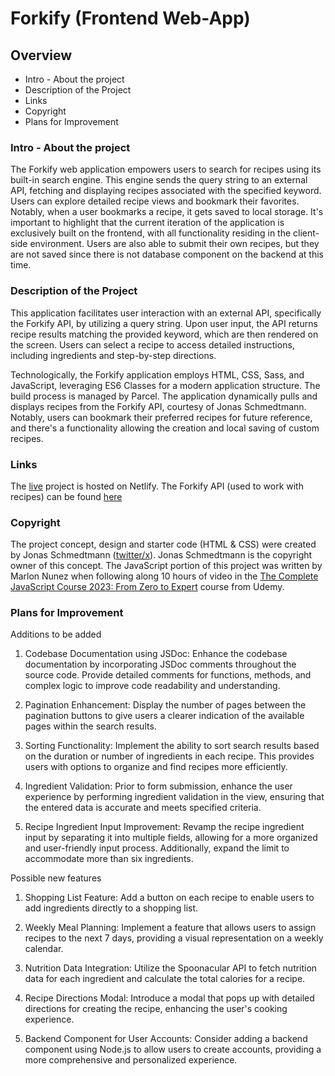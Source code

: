 # Forkify (Frontend Web-App)

## Overview

- Intro - About the project
- Description of the Project
- Links
- Copyright
- Plans for Improvement

### Intro - About the project

The Forkify web application empowers users to search for recipes using its built-in search engine. This engine sends the query string to an external API, fetching and displaying recipes associated with the specified keyword. Users can explore detailed recipe views and bookmark their favorites. Notably, when a user bookmarks a recipe, it gets saved to local storage. It's important to highlight that the current iteration of the application is exclusively built on the frontend, with all functionality residing in the client-side environment. Users are also able to submit their own recipes, but they are not saved since there is not database component on the backend at this time.

### Description of the Project

This application facilitates user interaction with an external API, specifically the Forkify API, by utilizing a query string. Upon user input, the API returns recipe results matching the provided keyword, which are then rendered on the screen. Users can select a recipe to access detailed instructions, including ingredients and step-by-step directions.

Technologically, the Forkify application employs HTML, CSS, Sass, and JavaScript, leveraging ES6 Classes for a modern application structure. The build process is managed by Parcel. The application dynamically pulls and displays recipes from the Forkify API, courtesy of Jonas Schmedtmann. Notably, users can bookmark their preferred recipes for future reference, and there's a functionality allowing the creation and local saving of custom recipes.

### Links

The [live](https://forkify-marlon-nunez.netlify.app/) project is hosted on Netlify.
The Forkify API (used to work with recipes) can be found [here](https://forkify-api.herokuapp.com/)

### Copyright

The project concept, design and starter code (HTML & CSS) were created by Jonas Schmedtmann ([twitter/x](accouhttps://twitter.com/jonasschmedtman?lang=en)). Jonas Schmedtmann is the copyright owner of this concept. The JavaScript portion of this project was written by Marlon Nunez when following along 10 hours of video in the [The Complete JavaScript Course 2023: From Zero to Expert](https://www.udemy.com/course/the-complete-javascript-course/) course from Udemy.

### Plans for Improvement

Additions to be added

1. Codebase Documentation using JSDoc:
   Enhance the codebase documentation by incorporating JSDoc comments throughout the source code. Provide detailed comments for functions, methods, and complex logic to improve code readability and understanding.

2. Pagination Enhancement:
   Display the number of pages between the pagination buttons to give users a clearer indication of the available pages within the search results.

3. Sorting Functionality:
   Implement the ability to sort search results based on the duration or number of ingredients in each recipe. This provides users with options to organize and find recipes more efficiently.

4. Ingredient Validation:
   Prior to form submission, enhance the user experience by performing ingredient validation in the view, ensuring that the entered data is accurate and meets specified criteria.

5. Recipe Ingredient Input Improvement:
   Revamp the recipe ingredient input by separating it into multiple fields, allowing for a more organized and user-friendly input process. Additionally, expand the limit to accommodate more than six ingredients.

Possible new features

1. Shopping List Feature:
   Add a button on each recipe to enable users to add ingredients directly to a shopping list.

2. Weekly Meal Planning:
   Implement a feature that allows users to assign recipes to the next 7 days, providing a visual representation on a weekly calendar.

3. Nutrition Data Integration:
   Utilize the Spoonacular API to fetch nutrition data for each ingredient and calculate the total calories for a recipe.

4. Recipe Directions Modal:
   Introduce a modal that pops up with detailed directions for creating the recipe, enhancing the user's cooking experience.

5. Backend Component for User Accounts:
   Consider adding a backend component using Node.js to allow users to create accounts, providing a more comprehensive and personalized experience.

